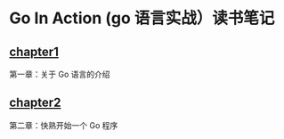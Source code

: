 # Go In Action (go 语言实战）读书笔记

## [chapter1](https://github.com/wangzz719/goinaction/tree/master/chapter1)
第一章：关于 Go 语言的介绍
## [chapter2](https://github.com/wangzz719/goinaction/tree/master/chapter2)
第二章：快熟开始一个 Go 程序